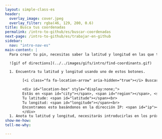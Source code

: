```yaml
---
layout: simple-class-es
header:
  overlay_image: cover.jpeg
  overlay_filter: rgba(46, 129, 200, 0.6)
title: Busca tus coordenadas
permalink: /intro-to-github/es/buscar-coordenadas
next-page: /intro-to-github/es/trabajar-en-github
sidebar:
  nav: "intro-nav-es"
main-content: |
  Para crear tu pin, necesitas saber la latitud y longitud en las que te encuentras:

  ![gif of directions](../../images/gifs/intro/find-coordinants.gif)

  1. Encuentra tu latitud y longitud usando uno de estos botones.

        [<i class="fa fa-location-arrow" aria-hidden="true"></i> Buscar mis coordenadas automáticamente](#location){: #find-location .btn .btn--success} [<i class="fa fa-map-marker" aria-hidden="true"></i> Buscar mis coordenadas manualmente ](https://mynasadata.larc.nasa.gov/latitudelongitude-finder/){: .btn .btn--warning}

        <div id="location-box" style="display:none;">
        Estás en <span id="city"></span>, <span id="region"></span>, <span id="country"></span><br>
        Tu latitude: <span id="latitude"></span><br>
        Tu longitud: <span id="longitude"></span><br>
        Encontramos esto basándonos en la dirección IP: <span id="ip"></span>
        </div>
  1. Anota tu latitud y longitud, necesitarás introducirlas en los próximos pasos.
show-me-how:
tell-me-why:

---
```


